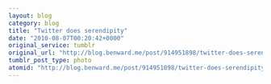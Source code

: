 ```yaml
---
layout: blog
category: blog
title: "Twitter does serendipity"
date: "2010-08-07T00:20:42+0000"
original_service: tumblr
original_url: "http://blog.benward.me/post/914951898/twitter-does-serendipity"
tumblr_post_type: photo
atomid: "http://blog.benward.me/post/914951898/twitter-does-serendipity"
---
```

<figure class="photo">
  <img src="http://benward.me/res/tumblr/media/914951898/0.jpg" alt="">
</figure>

